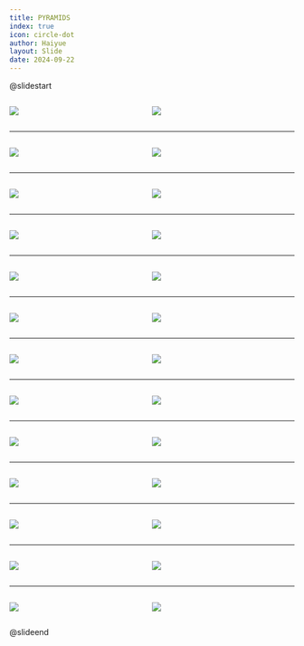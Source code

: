 ```yaml
---
title: PYRAMIDS
index: true
icon: circle-dot
author: Haiyue
layout: Slide
date: 2024-09-22
---
```

 
@slidestart

<div style="display:flex">
<div style="flex:1">

![](https://raw.githubusercontent.com/yclord/reading/refs/heads/master/english/Level-V/PYRAMIDS/001.webp)
</div>
<div style="flex:1">

![](https://raw.githubusercontent.com/yclord/reading/refs/heads/master/english/Level-V/PYRAMIDS/002.webp)
</div>
</div>

---

<div style="display:flex">
<div style="flex:1">

![](https://raw.githubusercontent.com/yclord/reading/refs/heads/master/english/Level-V/PYRAMIDS/003.webp)
</div>
<div style="flex:1">

![](https://raw.githubusercontent.com/yclord/reading/refs/heads/master/english/Level-V/PYRAMIDS/004.webp)
</div>
</div>

---

<div style="display:flex">
<div style="flex:1">

![](https://raw.githubusercontent.com/yclord/reading/refs/heads/master/english/Level-V/PYRAMIDS/005.webp)
</div>
<div style="flex:1">

![](https://raw.githubusercontent.com/yclord/reading/refs/heads/master/english/Level-V/PYRAMIDS/006.webp)
</div>
</div>

---

<div style="display:flex">
<div style="flex:1">

![](https://raw.githubusercontent.com/yclord/reading/refs/heads/master/english/Level-V/PYRAMIDS/007.webp)
</div>
<div style="flex:1">

![](https://raw.githubusercontent.com/yclord/reading/refs/heads/master/english/Level-V/PYRAMIDS/008.webp)
</div>
</div>

---

<div style="display:flex">
<div style="flex:1">

![](https://raw.githubusercontent.com/yclord/reading/refs/heads/master/english/Level-V/PYRAMIDS/009.webp)
</div>
<div style="flex:1">

![](https://raw.githubusercontent.com/yclord/reading/refs/heads/master/english/Level-V/PYRAMIDS/010.webp)
</div>
</div>

---

<div style="display:flex">
<div style="flex:1">

![](https://raw.githubusercontent.com/yclord/reading/refs/heads/master/english/Level-V/PYRAMIDS/011.webp)
</div>
<div style="flex:1">

![](https://raw.githubusercontent.com/yclord/reading/refs/heads/master/english/Level-V/PYRAMIDS/012.webp)
</div>
</div>

---

<div style="display:flex">
<div style="flex:1">

![](https://raw.githubusercontent.com/yclord/reading/refs/heads/master/english/Level-V/PYRAMIDS/013.webp)
</div>
<div style="flex:1">

![](https://raw.githubusercontent.com/yclord/reading/refs/heads/master/english/Level-V/PYRAMIDS/014.webp)
</div>
</div>

---

<div style="display:flex">
<div style="flex:1">

![](https://raw.githubusercontent.com/yclord/reading/refs/heads/master/english/Level-V/PYRAMIDS/015.webp)
</div>
<div style="flex:1">

![](https://raw.githubusercontent.com/yclord/reading/refs/heads/master/english/Level-V/PYRAMIDS/016.webp)
</div>
</div>

---

<div style="display:flex">
<div style="flex:1">

![](https://raw.githubusercontent.com/yclord/reading/refs/heads/master/english/Level-V/PYRAMIDS/017.webp)
</div>
<div style="flex:1">

![](https://raw.githubusercontent.com/yclord/reading/refs/heads/master/english/Level-V/PYRAMIDS/018.webp)
</div>
</div>

---

<div style="display:flex">
<div style="flex:1">

![](https://raw.githubusercontent.com/yclord/reading/refs/heads/master/english/Level-V/PYRAMIDS/019.webp)
</div>
<div style="flex:1">

![](https://raw.githubusercontent.com/yclord/reading/refs/heads/master/english/Level-V/PYRAMIDS/020.webp)
</div>
</div>

---

<div style="display:flex">
<div style="flex:1">

![](https://raw.githubusercontent.com/yclord/reading/refs/heads/master/english/Level-V/PYRAMIDS/021.webp)
</div>
<div style="flex:1">

![](https://raw.githubusercontent.com/yclord/reading/refs/heads/master/english/Level-V/PYRAMIDS/022.webp)
</div>
</div>

---

<div style="display:flex">
<div style="flex:1">

![](https://raw.githubusercontent.com/yclord/reading/refs/heads/master/english/Level-V/PYRAMIDS/023.webp)
</div>
<div style="flex:1">

![](https://raw.githubusercontent.com/yclord/reading/refs/heads/master/english/Level-V/PYRAMIDS/024.webp)
</div>
</div>

---

<div style="display:flex">
<div style="flex:1">

![](https://raw.githubusercontent.com/yclord/reading/refs/heads/master/english/Level-V/PYRAMIDS/025.webp)
</div>
<div style="flex:1">

![](https://raw.githubusercontent.com/yclord/reading/refs/heads/master/english/Level-V/PYRAMIDS/026.webp)
</div>
</div>

@slideend